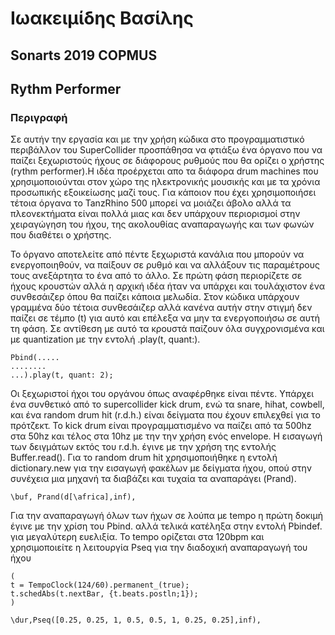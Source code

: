 # Ιωακειμίδης Βασίλης 
## Sonarts 2019 COPMUS
## Rythm Performer 


### Περιγραφή 
Σε αυτήν την εργασία και με την χρήση κώδικα στο προγραμματιστικό περιβάλλον του SuperCollider προσπάθησα να φτιάξω ένα όργανο που να παίζει ξεχωριστούς ήχους σε διάφορους ρυθμούς που θα ορίζει ο χρήστης (rythm performer).Η ιδέα προέρχεται απο τα διάφορα drum machines που χρησιμοποιούνται στον χώρο της ηλεκτρονικής μουσικής και με τα χρόνια προσωπικής εξοικείωσης  μαζί τους. Για κάποιον που έχει χρησιμοποιήσει τέτοια όργανα  το TanzRhino 500 μπορεί να μοιάζει άβολο αλλά τα πλεονεκτήματα είναι πολλά μιας και δεν υπάρχουν περιορισμοί στην χειραγώγηση του ήχου, της ακολουθίας αναπαραγωγής και των φωνών που διαθέτει ο χρήστης.

Το όργανο αποτελείτε από πέντε ξεχωριστά κανάλια που μπορούν να ενεργοποιηθούν, να παίξουν σε ρυθμό και να αλλάξουν τις παραμέτρους τους ανεξάρτητα το ένα από το άλλο. Σε πρώτη φάση περιορίζετε σε ήχους κρουστών αλλά η αρχική ιδέα ήταν να υπάρχει και τουλάχιστον ένα συνθεσάιζερ όπου θα παίζει κάποια μελωδία. Στον κώδικα υπάρχουν γραμμένα δύο τέτοια συνθεσάιζερ αλλά κανένα αυτήν στην στιγμή δεν παίζει σε τέμπο (t) για αυτό και επέλεξα να μην τα ενεργοποιήσω σε αυτή τη φάση. Σε αντίθεση με αυτό τα κρουστά παίζουν όλα συγχρονισμένα και με quantization με την εντολή .play(t, quant:). 

``` 
Pbind(.....
........
...).play(t, quant: 2);
```

Οι ξεχωριστοί ήχοι του οργάνου όπως αναφέρθηκε είναι πέντε. Υπάρχει ένα συνθετικό από το supercollider kick drum, ενώ τα snare, hihat, cowbell, και ένα random drum hit (r.d.h.) είναι δείγματα που έχουν επιλεχθεί για το πρότζεκτ. Το kick drum είναι προγραμματισμένο να παίζει από τα 500hz στα 50hz και τέλος στα 10hz με την την χρήση ενός envelope. Η εισαγωγή των δειγμάτων εκτός του r.d.h. έγινε με την χρήση της εντολής Buffer.read(). Για το random drum hit χρησιμοποιήθηκε η εντολή dictionary.new για την εισαγωγή φακέλων με δείγματα ήχου, οπού στην συνέχεια μια μηχανή τα διαβάζει και τυχαία τα αναπαράγει (Prand).

```
\buf, Prand(d[\africa],inf),
```

Για την αναπαραγωγή όλων των ήχων σε λούπα με tempo η πρώτη δοκιμή έγινε με την χρίση του Pbind. αλλά τελικά κατέληξα στην εντολή Pbindef. για μεγαλύτερη ευελιξία. Το tempo ορίζεται στα 120bpm και χρησιμοποιείτε η λειτουργία Pseq για την διαδοχική αναπαραγωγή του ήχου

```
(
t = TempoClock(124/60).permanent_(true);
t.schedAbs(t.nextBar, {t.beats.postln;1});
)
```
```
\dur,Pseq([0.25, 0.25, 1, 0.5, 0.5, 1, 0.25, 0.25],inf),
```
